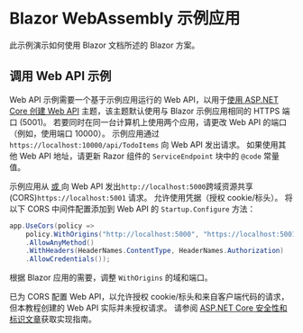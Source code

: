 # <a name="blazor-webassembly-sample-app"></a>Blazor WebAssembly 示例应用

此示例演示如何使用 Blazor 文档所述的 Blazor 方案。

## <a name="call-web-api-example"></a>调用 Web API 示例

Web API 示例需要一个基于示例应用运行的 Web API，以用于<a href="https://docs.microsoft.com/aspnet/core/tutorials/first-web-api">使用 ASP.NET Core 创建 Web API</a> 主题，该主题默认使用与 Blazor 示例应用相同的 HTTPS 端口 (5001)。 若要同时在同一台计算机上使用两个应用，请更改 Web API 的端口（例如，使用端口 10000）。 示例应用通过 `https://localhost:10000/api/TodoItems` 向 Web API 发出请求。 如果使用其他 Web API 地址，请更新 Razor 组件的 `ServiceEndpoint` 块中的 `@code` 常量值。</p>

示例应用从 <a href="https://docs.microsoft.com/aspnet/core/security/cors"> 或 </a> 向 Web API 发出`http://localhost:5000`跨域资源共享 (CORS)`https://localhost:5001` 请求。 允许使用凭据（授权 cookie/标头）。 将以下 CORS 中间件配置添加到 Web API 的 `Startup.Configure` 方法：</p>

```csharp
app.UseCors(policy => 
    policy.WithOrigins("http://localhost:5000", "https://localhost:5001")
    .AllowAnyMethod()
    .WithHeaders(HeaderNames.ContentType, HeaderNames.Authorization)
    .AllowCredentials());
```

根据 Blazor 应用的需要，调整 `WithOrigins` 的域和端口。

已为 CORS 配置 Web API，以允许授权 cookie/标头和来自客户端代码的请求，但本教程创建的 Web API 实际并未授权请求。 请参阅 <a href="https://docs.microsoft.com/aspnet/core/security/">ASP.NET Core 安全性和标识文章</a>获取实现指南。
